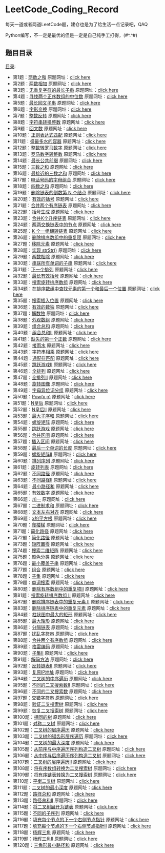 # LeetCode_Coding_Record
每天一道或者两道LeetCode题，建仓也是为了给生活一点记录吧，QAQ

Python编写，不一定是最优的但是一定是自己纯手工打得，(#^.^#)

## 题目目录
[目录](https://leetcode-cn.com/problemset/all/):
 - 第1题：[两数之和](https://github.com/zs670980918/LeetCode_Coding_Record/blob/main/markdown/LeetCode%E7%AC%AC%E4%B8%80%E9%A2%98.md)  原题网址：[click here](https://leetcode-cn.com/problems/two-sum/)
 - 第2题：[两数相加](https://github.com/zs670980918/LeetCode_Coding_Record/blob/main/markdown/LeetCode%E7%AC%AC%E4%BA%8C%E9%A2%98.md)  原题网址：[click here](https://leetcode-cn.com/problems/add-two-numbers/)
 - 第3题：[无重复字符的最长子串](https://github.com/zs670980918/LeetCode_Coding_Record/blob/main/markdown/LeetCode%E7%AC%AC%E4%B8%89%E9%A2%98.md)  原题网址：[click here](https://leetcode-cn.com/problems/longest-substring-without-repeating-characters)
 - 第4题：[寻找两个正序数组的中位数](https://github.com/zs670980918/LeetCode_Coding_Record/blob/main/markdown/LeetCode%E7%AC%AC%E5%9B%9B%E9%A2%98.md)  原题网址：[click here](https://leetcode-cn.com/problems/median-of-two-sorted-arrays)
 - 第5题：[最长回文子串](https://github.com/zs670980918/LeetCode_Coding_Record/blob/main/markdown/LeetCode%E7%AC%AC%E4%BA%94%E9%A2%98.md)  原题网址：[click here](https://leetcode-cn.com/problems/longest-palindromic-substring)
 - 第6题：[字形变换](https://github.com/zs670980918/LeetCode_Coding_Record/blob/main/markdown/LeetCode%E7%AC%AC%E5%85%AD%E9%A2%98.md)  原题网址：[click here](https://leetcode-cn.com/problems/zigzag-conversion)
 - 第7题：[整数反转](https://github.com/zs670980918/LeetCode_Coding_Record/blob/main/markdown/LeetCode%E7%AC%AC%E4%B8%83%E9%A2%98.md)  原题网址：[click here](https://leetcode-cn.com/problems/reverse-integer)
 - 第8题：[字符串转换整数](https://github.com/zs670980918/LeetCode_Coding_Record/blob/main/markdown/LeetCode%E7%AC%AC%E5%85%AB%E9%A2%98.md)  原题网址：[click here](https://leetcode-cn.com/problems/string-to-integer-atoi)
 - 第9题：[回文数](https://github.com/zs670980918/LeetCode_Coding_Record/blob/main/markdown/LeetCode%E7%AC%AC%E4%B9%9D%E9%A2%98.md)  原题网址：[click here](https://leetcode-cn.com/problems/palindrome-number)
 - 第10题：[正则表达式匹配](https://github.com/zs670980918/LeetCode_Coding_Record/blob/main/markdown/LeetCode%E7%AC%AC%E5%8D%81%E9%A2%98.md)  原题网址：[click here](https://leetcode-cn.com/problems/regular-expression-matching)
 - 第11题：[盛最多水的容器](https://github.com/zs670980918/LeetCode_Coding_Record/blob/main/markdown/LeetCode%E7%AC%AC%E5%8D%81%E4%B8%80%E9%A2%98.md)  原题网址：[click here](https://leetcode-cn.com/problems/container-with-most-water)
 - 第12题：[整数转罗马数字](https://github.com/zs670980918/LeetCode_Coding_Record/blob/main/markdown/LeetCode%E7%AC%AC%E5%8D%81%E4%BA%8C%E9%A2%98.md)  原题网址：[click here](https://leetcode-cn.com/problems/integer-to-roman)
 - 第13题：[罗马数字转整数](https://github.com/zs670980918/LeetCode_Coding_Record/blob/main/markdown/LeetCode%E7%AC%AC%E5%8D%81%E4%B8%89%E9%A2%98.md)  原题网址：[click here](https://leetcode-cn.com/problems/roman-to-integer)
 - 第14题：[最长公共前缀](https://github.com/zs670980918/LeetCode_Coding_Record/blob/main/markdown/LeetCode%E7%AC%AC%E5%8D%81%E5%9B%9B%E9%A2%98.md)  原题网址：[click here](https://leetcode-cn.com/problems/longest-common-prefix)
 - 第15题：[三数之和](https://github.com/zs670980918/LeetCode_Coding_Record/blob/main/markdown/LeetCode%E7%AC%AC%E5%8D%81%E4%BA%94%E9%A2%98.md)  原题网址：[click here](https://leetcode-cn.com/problems/3sum)
 - 第16题：[最接近的三数之和](https://github.com/zs670980918/LeetCode_Coding_Record/blob/main/markdown/LeetCode%E7%AC%AC%E5%8D%81%E5%85%AD%E9%A2%98.md)  原题网址：[click here](https://leetcode-cn.com/problems/3sum-closest)
 - 第17题：[电话号码的字母组合](https://github.com/zs670980918/LeetCode_Coding_Record/blob/main/markdown/LeetCode%E7%AC%AC%E5%8D%81%E4%B8%83%E9%A2%98.md)  原题网址：[click here](https://leetcode-cn.com/problems/letter-combinations-of-a-phone-number)
 - 第18题：[四数之和](https://github.com/zs670980918/LeetCode_Coding_Record/blob/main/markdown/LeetCode%E7%AC%AC%E5%8D%81%E5%85%AB%E9%A2%98.md)  原题网址：[click here](https://leetcode-cn.com/problems/4sum)
 - 第19题：[删除链表的倒数第 N 个结点](https://github.com/zs670980918/LeetCode_Coding_Record/blob/main/markdown/LeetCode%E7%AC%AC%E5%8D%81%E4%B9%9D%E9%A2%98.md)  原题网址：[click here](https://leetcode-cn.com/problems/remove-nth-node-from-end-of-list)
 - 第20题：[有效的括号](https://github.com/zs670980918/LeetCode_Coding_Record/blob/main/markdown/LeetCode%E7%AC%AC%E4%BA%8C%E5%8D%81%E9%A2%98.md)  原题网址：[click here](https://leetcode-cn.com/problems/valid-parentheses)
 - 第21题：[合并两个有序链表](https://github.com/zs670980918/LeetCode_Coding_Record/blob/main/markdown/LeetCode%E7%AC%AC%E4%BA%8C%E5%8D%81%E4%B8%80%E9%A2%98.md)  原题网址：[click here](https://leetcode-cn.com/problems/merge-two-sorted-lists)
 - 第22题：[括号生成](https://github.com/zs670980918/LeetCode_Coding_Record/blob/main/markdown/LeetCode%E7%AC%AC%E4%BA%8C%E5%8D%81%E4%BA%8C%E9%A2%98.md)  原题网址：[click here](https://leetcode-cn.com/problems/generate-parentheses)
 - 第23题：[合并K个升序链表](https://github.com/zs670980918/LeetCode_Coding_Record/blob/main/markdown/LeetCode%E7%AC%AC%E4%BA%8C%E5%8D%81%E4%B8%89%E9%A2%98.md)  原题网址：[click here](https://leetcode-cn.com/problems/merge-k-sorted-lists)
 - 第24题：[两两交换链表中的节点](https://github.com/zs670980918/LeetCode_Coding_Record/blob/main/markdown/LeetCode%E7%AC%AC%E4%BA%8C%E5%8D%81%E5%9B%9B%E9%A2%98.md)  原题网址：[click here](https://leetcode-cn.com/problems/swap-nodes-in-pairs)
 - 第25题：[K 个一组翻转链表](https://github.com/zs670980918/LeetCode_Coding_Record/blob/main/markdown/LeetCode%E7%AC%AC%E4%BA%8C%E5%8D%81%E4%BA%94%E9%A2%98.md)  原题网址：[click here](https://leetcode-cn.com/problems/reverse-nodes-in-k-group)
 - 第26题：[删除排序数组中的重复项](https://github.com/zs670980918/LeetCode_Coding_Record/blob/main/markdown/LeetCode%E7%AC%AC%E4%BA%8C%E5%8D%81%E5%85%AD%E9%A2%98.md)  原题网址：[click here](https://leetcode-cn.com/problems/remove-duplicates-from-sorted-array)
 - 第27题：[移除元素](https://github.com/zs670980918/LeetCode_Coding_Record/blob/main/markdown/LeetCode%E7%AC%AC%E4%BA%8C%E5%8D%81%E4%B8%83%E9%A2%98.md)  原题网址：[click here](https://leetcode-cn.com/problems/remove-element)
 - 第28题：[实现 strStr()](https://github.com/zs670980918/LeetCode_Coding_Record/blob/main/markdown/LeetCode%E7%AC%AC%E4%BA%8C%E5%8D%81%E5%85%AB%E9%A2%98.md)  原题网址：[click here](https://leetcode-cn.com/problems/implement-strstr)
 - 第29题：[两数相除](https://github.com/zs670980918/LeetCode_Coding_Record/blob/main/markdown/LeetCode%E7%AC%AC%E4%BA%8C%E5%8D%81%E4%B9%9D%E9%A2%98.md)  原题网址：[click here](https://leetcode-cn.com/problems/divide-two-integers)
 - 第30题：[串联所有单词的子串](https://github.com/zs670980918/LeetCode_Coding_Record/blob/main/markdown/LeetCode%E7%AC%AC%E4%B8%89%E5%8D%81%E9%A2%98.md)  原题网址：[click here](https://leetcode-cn.com/problems/substring-with-concatenation-of-all-words)
 - 第31题：[下一个排列](https://github.com/zs670980918/LeetCode_Coding_Record/blob/main/markdown/LeetCode%E7%AC%AC%E4%B8%89%E5%8D%81%E4%B8%80%E9%A2%98.md)  原题网址：[click here](https://leetcode-cn.com/problems/next-permutation)
 - 第32题：[最长有效括号](https://github.com/zs670980918/LeetCode_Coding_Record/blob/main/markdown/LeetCode%E7%AC%AC%E4%B8%89%E5%8D%81%E4%BA%8C%E9%A2%98.md)  原题网址：[click here](https://leetcode-cn.com/problems/longest-valid-parentheses)
 - 第33题：[搜索旋转排序数组](https://github.com/zs670980918/LeetCode_Coding_Record/blob/main/markdown/LeetCode%E7%AC%AC%E4%B8%89%E5%8D%81%E4%B8%89%E9%A2%98.md)  原题网址：[click here](https://leetcode-cn.com/problems/search-in-rotated-sorted-array)
 - 第34题：[在排序数组中查找元素的第一个和最后一个位置](https://github.com/zs670980918/LeetCode_Coding_Record/blob/main/markdown/LeetCode%E7%AC%AC%E4%B8%89%E5%8D%81%E5%9B%9B%E9%A2%98.md)  原题网址：[click here](https://leetcode-cn.com/problems/find-first-and-last-position-of-element-in-sorted-array/)
 - 第35题：[搜索插入位置](https://github.com/zs670980918/LeetCode_Coding_Record/blob/main/markdown/LeetCode%E7%AC%AC%E4%B8%89%E5%8D%81%E4%BA%94%E9%A2%98.md)  原题网址：[click here](https://leetcode-cn.com/problems/search-insert-position)
 - 第36题：[有效的数独](https://github.com/zs670980918/LeetCode_Coding_Record/blob/main/markdown/LeetCode%E7%AC%AC%E4%B8%89%E5%8D%81%E5%85%AD%E9%A2%98.md)  原题网址：[click here](https://leetcode-cn.com/problems/valid-sudoku/)
 - 第37题：[解数独](https://github.com/zs670980918/LeetCode_Coding_Record/blob/main/markdown/LeetCode%E7%AC%AC%E4%B8%89%E5%8D%81%E4%B8%83%E9%A2%98.md)  原题网址：[click here](https://leetcode-cn.com/problems/sudoku-solver)
 - 第38题：[外观数组](https://github.com/zs670980918/LeetCode_Coding_Record/blob/main/markdown/LeetCode%E7%AC%AC%E4%B8%89%E5%8D%81%E5%85%AB%E9%A2%98.md)  原题网址：[click here](https://leetcode-cn.com/problems/count-and-say)
 - 第39题：[组合总和](https://github.com/zs670980918/LeetCode_Coding_Record/blob/main/markdown/LeetCode%E7%AC%AC%E4%B8%89%E5%8D%81%E4%B9%9D%E9%A2%98.md)  原题网址：[click here](https://leetcode-cn.com/problems/combination-sum)
 - 第40题：[组合总和II](https://github.com/zs670980918/LeetCode_Coding_Record/blob/main/markdown/LeetCode%E7%AC%AC%E5%9B%9B%E5%8D%81%E9%A2%98.md)  原题网址：[click here](https://leetcode-cn.com/problems/combination-sum-ii)
 - 第41题：[缺失的第一个正数](https://github.com/zs670980918/LeetCode_Coding_Record/blob/main/markdown/LeetCode%E7%AC%AC%E5%9B%9B%E5%8D%81%E4%B8%80%E9%A2%98.md)  原题网址：[click here](https://leetcode-cn.com/problems/first-missing-positive)
 - 第42题：[接雨水](https://github.com/zs670980918/LeetCode_Coding_Record/blob/main/markdown/LeetCode%E7%AC%AC%E5%9B%9B%E5%8D%81%E4%BA%8C%E9%A2%98.md)  原题网址：[click here](https://leetcode-cn.com/problems/trapping-rain-water)
 - 第43题：[字符串相乘](https://github.com/zs670980918/LeetCode_Coding_Record/blob/main/markdown/LeetCode%E7%AC%AC%E5%9B%9B%E5%8D%81%E4%B8%89%E9%A2%98.md)  原题网址：[click here](https://leetcode-cn.com/problems/wildcard-matching)
 - 第44题：[通配符匹配](https://github.com/zs670980918/LeetCode_Coding_Record/blob/main/markdown/LeetCode%E7%AC%AC%E5%9B%9B%E5%8D%81%E5%9B%9B%E9%A2%98.md)  原题网址：[click here](https://leetcode-cn.com/problems/wildcard-matching)
 - 第45题：[跳跃游戏II](https://github.com/zs670980918/LeetCode_Coding_Record/blob/main/markdown/LeetCode%E7%AC%AC%E5%9B%9B%E5%8D%81%E4%BA%94%E9%A2%98.md)  原题网址：[click here](https://leetcode-cn.com/problems/jump-game-ii/)
 - 第46题：[全排列](https://github.com/zs670980918/LeetCode_Coding_Record/blob/main/markdown/LeetCode%E7%AC%AC%E5%9B%9B%E5%8D%81%E5%85%AD%E9%A2%98.md)  原题网址：[click here](https://leetcode-cn.com/problems/permutations)
 - 第47题：[全排列II](https://github.com/zs670980918/LeetCode_Coding_Record/blob/main/markdown/LeetCode%E7%AC%AC%E5%9B%9B%E5%8D%81%E4%B8%83%E9%A2%98.md)  原题网址：[click here](https://leetcode-cn.com/problems/permutations-ii/)
 - 第48题：[旋转图像](https://github.com/zs670980918/LeetCode_Coding_Record/blob/main/markdown/LeetCode%E7%AC%AC%E5%9B%9B%E5%8D%81%E5%85%AB%E9%A2%98.md)  原题网址：[click here](https://leetcode-cn.com/problems/rotate-image/)
 - 第49题：[字母异位词分组](https://github.com/zs670980918/LeetCode_Coding_Record/blob/main/markdown/LeetCode%E7%AC%AC%E5%9B%9B%E5%8D%81%E4%B9%9D%E9%A2%98.md)  原题网址：[click here](https://leetcode-cn.com/problems/group-anagrams)
 - 第50题：[Pow(x,n)](https://github.com/zs670980918/LeetCode_Coding_Record/blob/main/markdown/LeetCode%E7%AC%AC%E4%BA%94%E5%8D%81%E9%A2%98.md)  原题网址：[click here](https://leetcode-cn.com/problems/powx-n/)
 - 第51题：[N皇后](https://github.com/zs670980918/LeetCode_Coding_Record/blob/main/markdown/LeetCode%E7%AC%AC%E4%BA%94%E5%8D%81%E4%B8%80%E9%A2%98.md)  原题网址：[click here](https://leetcode-cn.com/problems/n-queens/)
 - 第52题：[N皇后II](https://github.com/zs670980918/LeetCode_Coding_Record/blob/main/markdown/LeetCode%E7%AC%AC%E4%BA%94%E5%8D%81%E4%BA%8C%E9%A2%98.md)  原题网址：[click here](https://leetcode-cn.com/problems/n-queens-ii/)
 - 第53题：[最大子序和](https://github.com/zs670980918/LeetCode_Coding_Record/blob/main/markdown/LeetCode%E7%AC%AC%E4%BA%94%E5%8D%81%E4%B8%89%E9%A2%98.md)  原题网址：[click here](https://leetcode-cn.com/problems/maximum-subarray/)
 - 第54题：[螺旋矩阵](https://github.com/zs670980918/LeetCode_Coding_Record/blob/main/markdown/LeetCode%E7%AC%AC%E4%BA%94%E5%8D%81%E5%9B%9B%E9%A2%98.md)  原题网址：[click here](https://leetcode-cn.com/problems/spiral-matrix)
 - 第55题：[跳跃游戏](https://github.com/zs670980918/LeetCode_Coding_Record/blob/main/markdown/LeetCode%E7%AC%AC%E4%BA%94%E5%8D%81%E4%BA%94%E9%A2%98.md)  原题网址：[click here](https://leetcode-cn.com/problems/jump-game)
 - 第56题：[合并区间](https://github.com/zs670980918/LeetCode_Coding_Record/blob/main/markdown/LeetCode%E7%AC%AC%E4%BA%94%E5%8D%81%E5%85%AD%E9%A2%98.md)  原题网址：[click here](https://leetcode-cn.com/problems/merge-intervals/)
 - 第57题：[插入区间](https://github.com/zs670980918/LeetCode_Coding_Record/blob/main/markdown/LeetCode%E7%AC%AC%E4%BA%94%E5%8D%81%E4%B8%83%E9%A2%98.md)  原题网址：[click here](https://leetcode-cn.com/problems/insert-interval)
 - 第58题：[最后一个单词的长度](https://github.com/zs670980918/LeetCode_Coding_Record/blob/main/markdown/LeetCode%E7%AC%AC%E4%BA%94%E5%8D%81%E5%85%AB%E9%A2%98.md)  原题网址：[click here](https://leetcode-cn.com/problems/length-of-last-word)
 - 第59题：[螺旋矩阵II](https://github.com/zs670980918/LeetCode_Coding_Record/blob/main/markdown/LeetCode%E7%AC%AC%E4%BA%94%E5%8D%81%E4%B9%9D%E9%A2%98.md)  原题网址：[click here](https://leetcode-cn.com/problems/spiral-matrix-ii/)
 - 第60题：[排列序列](https://github.com/zs670980918/LeetCode_Coding_Record/blob/main/markdown/LeetCode%E7%AC%AC%E5%85%AD%E5%8D%81%E9%A2%98.md)  原题网址：[click here](https://leetcode-cn.com/problems/permutation-sequence)
 - 第61题：[旋转列表](https://github.com/zs670980918/LeetCode_Coding_Record/blob/main/markdown/LeetCode%E7%AC%AC%E5%85%AD%E5%8D%81%E4%B8%80%E9%A2%98.md)  原题网址：[click here](https://leetcode-cn.com/problems/rotate-list/)
 - 第62题：[不同路径](https://github.com/zs670980918/LeetCode_Coding_Record/blob/main/markdown/LeetCode%E7%AC%AC%E5%85%AD%E5%8D%81%E4%BA%8C%E9%A2%98.md)  原题网址：[click here](https://leetcode-cn.com/problems/unique-paths/)
 - 第63题：[不同路径II](https://github.com/zs670980918/LeetCode_Coding_Record/blob/main/markdown/LeetCode%E7%AC%AC%E5%85%AD%E5%8D%81%E4%B8%89%E9%A2%98.md)  原题网址：[click here](https://leetcode-cn.com/problems/unique-paths-ii/)
 - 第64题：[最小路径和](https://github.com/zs670980918/LeetCode_Coding_Record/blob/main/markdown/LeetCode%E7%AC%AC%E5%85%AD%E5%8D%81%E5%9B%9B%E9%A2%98.md)  原题网址：[click here](https://leetcode-cn.com/problems/minimum-path-sum/)
 - 第65题：[有效数字](https://github.com/zs670980918/LeetCode_Coding_Record/blob/main/markdown/LeetCode%E7%AC%AC%E5%85%AD%E5%8D%81%E4%BA%94%E9%A2%98.md)  原题网址：[click here](https://leetcode-cn.com/problems/valid-number/)
 - 第66题：[加一](https://github.com/zs670980918/LeetCode_Coding_Record/blob/main/markdown/LeetCode%E7%AC%AC%E5%85%AD%E5%8D%81%E5%85%AD%E9%A2%98.md)  原题网址：[click here](https://leetcode-cn.com/problems/plus-one/comments/)
 - 第67题：[二进制求和](https://github.com/zs670980918/LeetCode_Coding_Record/blob/main/markdown/LeetCode%E7%AC%AC%E5%85%AD%E5%8D%81%E4%B8%83%E9%A2%98.md)  原题网址：[click here](https://leetcode-cn.com/problems/add-binary/)
 - 第68题：[文本左右对齐](https://github.com/zs670980918/LeetCode_Coding_Record/blob/main/markdown/LeetCode%E7%AC%AC%E5%85%AD%E5%8D%81%E5%85%AB%E9%A2%98.md)  原题网址：[click here](https://leetcode-cn.com/problems/text-justification/comments/)
 - 第69题：[x的平方根](https://github.com/zs670980918/LeetCode_Coding_Record/blob/main/markdown/LeetCode%E7%AC%AC%E5%85%AD%E5%8D%81%E4%B9%9D%E9%A2%98.md)  原题网址：[click here](https://leetcode-cn.com/problems/sqrtx/)
 - 第70题：[爬楼梯](https://github.com/zs670980918/LeetCode_Coding_Record/blob/main/markdown/LeetCode%E7%AC%AC%E4%B8%83%E5%8D%81%E9%A2%98.md)  原题网址：[click here](https://leetcode-cn.com/problems/climbing-stairs/comments/)
 - 第71题：[简化路径](https://github.com/zs670980918/LeetCode_Coding_Record/blob/main/markdown/LeetCode%E7%AC%AC%E4%B8%83%E5%8D%81%E4%B8%80%E9%A2%98.md)  原题网址：[click here](https://leetcode-cn.com/problems/simplify-path/)
 - 第72题：[简化路径](https://github.com/zs670980918/LeetCode_Coding_Record/blob/main/markdown/LeetCode%E7%AC%AC%E4%B8%83%E5%8D%81%E4%BA%8C%E9%A2%98.md)  原题网址：[click here](https://leetcode-cn.com/problems/edit-distance)
 - 第73题：[矩阵置零](https://github.com/zs670980918/LeetCode_Coding_Record/blob/main/markdown/LeetCode%E7%AC%AC%E4%B8%83%E5%8D%81%E4%B8%89%E9%A2%98.md)  原题网址：[click here](https://leetcode-cn.com/problems/set-matrix-zeroes/)
 - 第74题：[搜索二维矩阵](https://github.com/zs670980918/LeetCode_Coding_Record/blob/main/markdown/LeetCode%E7%AC%AC%E4%B8%83%E5%8D%81%E5%9B%9B%E9%A2%98.md)  原题网址：[click here](https://leetcode-cn.com/problems/search-a-2d-matrix/)
 - 第75题：[颜色分类](https://github.com/zs670980918/LeetCode_Coding_Record/blob/main/markdown/LeetCode%E7%AC%AC%E4%B8%83%E5%8D%81%E4%BA%94%E9%A2%98.md)  原题网址：[click here](https://leetcode-cn.com/problems/sort-colors/)
 - 第76题：[最小覆盖子串](https://github.com/zs670980918/LeetCode_Coding_Record/blob/main/markdown/LeetCode%E7%AC%AC%E4%B8%83%E5%8D%81%E5%85%AD%E9%A2%98.md)  原题网址：[click here](https://leetcode-cn.com/problems/minimum-window-substring/)
 - 第77题：[组合](https://github.com/zs670980918/LeetCode_Coding_Record/blob/main/markdown/LeetCode%E7%AC%AC%E4%B8%83%E5%8D%81%E4%B8%83%E9%A2%98.md)  原题网址：[click here](https://leetcode-cn.com/problems/combinations/)
 - 第78题：[子集](https://github.com/zs670980918/LeetCode_Coding_Record/blob/main/markdown/LeetCode%E7%AC%AC%E4%B8%83%E5%8D%81%E5%85%AB%E9%A2%98.md)  原题网址：[click here](https://leetcode-cn.com/problems/subsets/)
 - 第79题：[单词搜索](https://github.com/zs670980918/LeetCode_Coding_Record/blob/main/markdown/LeetCode%E7%AC%AC%E4%B8%83%E5%8D%81%E4%B9%9D%E9%A2%98.md)  原题网址：[click here](https://leetcode-cn.com/problemset/all/)
 - 第80题：[删除有序数组中的重复项II](https://github.com/zs670980918/LeetCode_Coding_Record/blob/main/markdown/LeetCode%E7%AC%AC%E5%85%AB%E5%8D%81%E9%A2%98.md)  原题网址：[click here](https://leetcode-cn.com/problems/remove-duplicates-from-sorted-array-ii/)
 - 第81题：[搜索旋转排序数组 II](https://github.com/zs670980918/LeetCode_Coding_Record/blob/main/markdown/LeetCode%E7%AC%AC%E5%85%AB%E5%8D%81%E4%B8%80%E9%A2%98.md)  原题网址：[click here](https://leetcode-cn.com/problems/search-in-rotated-sorted-array-ii/)
 - 第82题：[删除排序链表中的重复元素 II](https://github.com/zs670980918/LeetCode_Coding_Record/blob/main/markdown/LeetCode%E7%AC%AC%E5%85%AB%E5%8D%81%E4%BA%8C%E9%A2%98.md)  原题网址：[click here](https://leetcode-cn.com/problems/remove-duplicates-from-sorted-list-ii/)
 - 第83题：[删除排序链表中的重复元素](https://github.com/zs670980918/LeetCode_Coding_Record/blob/main/markdown/LeetCode%E7%AC%AC%E5%85%AB%E5%8D%81%E4%B8%89%E9%A2%98.md)  原题网址：[click here](https://leetcode-cn.com/problems/remove-duplicates-from-sorted-list/)
 - 第84题：[柱状图中最大的矩形](https://github.com/zs670980918/LeetCode_Coding_Record/blob/main/markdown/LeetCode%E7%AC%AC%E5%85%AB%E5%8D%81%E5%9B%9B%E9%A2%98.md)  原题网址：[click here](https://leetcode-cn.com/problems/largest-rectangle-in-histogram/)
 - 第85题：[最大矩形](https://github.com/zs670980918/LeetCode_Coding_Record/blob/main/markdown/LeetCode%E7%AC%AC%E5%85%AB%E5%8D%81%E5%9B%9B%E9%A2%98.md)  原题网址：[click here](https://leetcode-cn.com/problems/maximal-rectangle/)
 - 第86题：[分隔链表](https://github.com/zs670980918/LeetCode_Coding_Record/blob/main/markdown/LeetCode%E7%AC%AC%E5%85%AB%E5%8D%81%E5%85%AD%E9%A2%98.md)  原题网址：[click here](https://leetcode-cn.com/problems/partition-list/)
 - 第87题：[扰乱字符串](https://github.com/zs670980918/LeetCode_Coding_Record/blob/main/markdown/LeetCode%E7%AC%AC%E5%85%AB%E5%8D%81%E4%B8%83%E9%A2%98.md)  原题网址：[click here](https://leetcode-cn.com/problems/scramble-string/)
 - 第88题：[合并两个有序数组](https://github.com/zs670980918/LeetCode_Coding_Record/blob/main/markdown/LeetCode%E7%AC%AC%E5%85%AB%E5%8D%81%E5%85%AB%E9%A2%98.md)  原题网址：[click here](https://leetcode-cn.com/problems/merge-sorted-array)
 - 第89题：[格雷编码](https://github.com/zs670980918/LeetCode_Coding_Record/blob/main/markdown/LeetCode%E7%AC%AC%E5%85%AB%E5%8D%81%E4%B9%9D%E9%A2%98.md)  原题网址：[click here](https://leetcode-cn.com/problems/gray-code)
 - 第90题：[子集II](https://github.com/zs670980918/LeetCode_Coding_Record/blob/main/markdown/LeetCode%E7%AC%AC%E4%B9%9D%E5%8D%81%E9%A2%98.md)  原题网址：[click here](https://leetcode-cn.com/problems/subsets-ii/)
 - 第91题：[解码方法](https://github.com/zs670980918/LeetCode_Coding_Record/blob/main/markdown/LeetCode%E7%AC%AC%E4%B9%9D%E5%8D%81%E4%B8%80%E9%A2%98.md)  原题网址：[click here](https://leetcode-cn.com/problems/decode-ways/)
 - 第92题：[反转链表II](https://github.com/zs670980918/LeetCode_Coding_Record/blob/main/markdown/LeetCode%E7%AC%AC%E4%B9%9D%E5%8D%81%E4%BA%8C%E9%A2%98.md)  原题网址：[click here](https://leetcode-cn.com/problems/reverse-linked-list-ii/)
 - 第93题：[复原IP地址](https://github.com/zs670980918/LeetCode_Coding_Record/blob/main/markdown/LeetCode%E7%AC%AC%E4%B9%9D%E5%8D%81%E4%B8%89%E9%A2%98.md)  原题网址：[click here](https://leetcode-cn.com/problems/restore-ip-addresses/)
 - 第94题：[二叉树的中序遍历](https://github.com/zs670980918/LeetCode_Coding_Record/blob/main/markdown/LeetCode%E7%AC%AC%E4%B9%9D%E5%8D%81%E5%9B%9B%E9%A2%98.md)  原题网址：[click here](https://leetcode-cn.com/problems/binary-tree-inorder-traversal/)
 - 第95题：[不同的二叉搜索数II](https://github.com/zs670980918/LeetCode_Coding_Record/blob/main/markdown/LeetCode%E7%AC%AC%E4%B9%9D%E5%8D%81%E4%BA%94%E9%A2%98.md)  原题网址：[click here](https://leetcode-cn.com/problems/unique-binary-search-trees-ii/)
 - 第96题：[不同的二叉搜索数](https://github.com/zs670980918/LeetCode_Coding_Record/blob/main/markdown/LeetCode%E7%AC%AC%E4%B9%9D%E5%8D%81%E5%85%AD%E9%A2%98.md)  原题网址：[click here](https://leetcode-cn.com/problems/unique-binary-search-trees/)
 - 第97题：[交错字符串](https://github.com/zs670980918/LeetCode_Coding_Record/blob/main/markdown/LeetCode%E7%AC%AC%E4%B9%9D%E5%8D%81%E4%B8%83%E9%A2%98.md)  原题网址：[click here](https://leetcode-cn.com/problems/interleaving-string/)
 - 第98题：[验证二叉搜索树](https://github.com/zs670980918/LeetCode_Coding_Record/blob/main/markdown/LeetCode%E7%AC%AC%E4%B9%9D%E5%8D%81%E5%85%AB%E9%A2%98.md)  原题网址：[click here](https://leetcode-cn.com/problems/validate-binary-search-tree/)
 - 第99题：[恢复二叉搜索树](https://github.com/zs670980918/LeetCode_Coding_Record/blob/main/markdown/LeetCode%E7%AC%AC%E4%B9%9D%E5%8D%81%E4%B9%9D%E9%A2%98.md)  原题网址：[click here](https://leetcode-cn.com/problems/recover-binary-search-tree/)
 - 第100题：[相同的树](https://github.com/zs670980918/LeetCode_Coding_Record/blob/main/markdown/LeetCode%E7%AC%AC%E4%B8%80%E7%99%BE%E9%A2%98.md)  原题网址：[click here](https://leetcode-cn.com/problems/same-tree/)
 - 第101题：[对称二叉树](https://github.com/zs670980918/LeetCode_Coding_Record/blob/main/markdown/LeetCode%E7%AC%AC101%E9%A2%98.md)  原题网址：[click here](https://leetcode-cn.com/problems/symmetric-tree/)
 - 第102题：[二叉树的层序遍历](https://github.com/zs670980918/LeetCode_Coding_Record/blob/main/markdown/LeetCode%E7%AC%AC102%E9%A2%98.md)  原题网址：[click here](https://leetcode-cn.com/problems/binary-tree-level-order-traversal/)
 - 第103题：[二叉树的锯齿形层序遍历](https://github.com/zs670980918/LeetCode_Coding_Record/blob/main/markdown/LeetCode%E7%AC%AC103%E9%A2%98.md)  原题网址：[click here](https://leetcode-cn.com/problems/binary-tree-zigzag-level-order-traversal/)
 - 第104题：[二叉树的最大深度](https://github.com/zs670980918/LeetCode_Coding_Record/blob/main/markdown/LeetCode%E7%AC%AC104%E9%A2%98.md)  原题网址：[click here](https://leetcode-cn.com/problems/maximum-depth-of-binary-tree/)
 - 第105题：[从前序与中序遍历序列构造二叉树](https://github.com/zs670980918/LeetCode_Coding_Record/blob/main/markdown/LeetCode%E7%AC%AC105%E9%A2%98.md)  原题网址：[click here](https://leetcode-cn.com/problems/construct-binary-tree-from-preorder-and-inorder-traversal/)
 - 第106题：[从中序与后序遍历序列构造二叉树](https://github.com/zs670980918/LeetCode_Coding_Record/blob/main/markdown/LeetCode%E7%AC%AC106%E9%A2%98.md)  原题网址：[click here](https://leetcode-cn.com/problems/construct-binary-tree-from-inorder-and-postorder-traversal/)
 - 第107题：[二叉树的层序遍历II](https://github.com/zs670980918/LeetCode_Coding_Record/blob/main/markdown/LeetCode%E7%AC%AC107%E9%A2%98.md)  原题网址：[click here](https://leetcode-cn.com/problems/binary-tree-level-order-traversal-ii/)
 - 第108题：[将有序数组转换为二叉搜索树](https://github.com/zs670980918/LeetCode_Coding_Record/blob/main/markdown/LeetCode%E7%AC%AC108%E9%A2%98.md)  原题网址：[click here](https://leetcode-cn.com/problems/convert-sorted-array-to-binary-search-tree/)
 - 第109题：[将有序链表转换为二叉搜索树](https://github.com/zs670980918/LeetCode_Coding_Record/blob/main/markdown/LeetCode%E7%AC%AC109%E9%A2%98.md)  原题网址：[click here](https://leetcode-cn.com/problems/convert-sorted-list-to-binary-search-tree/)
 - 第110题：[平衡二叉树](https://github.com/zs670980918/LeetCode_Coding_Record/blob/main/markdown/LeetCode%E7%AC%AC110%E9%A2%98.md)  原题网址：[click here](https://leetcode-cn.com/problems/balanced-binary-tree/)
 - 第111题：[二叉树的最小深度](https://github.com/zs670980918/LeetCode_Coding_Record/blob/main/markdown/LeetCode%E7%AC%AC111%E9%A2%98.md)  原题网址：[click here](https://leetcode-cn.com/problems/minimum-depth-of-binary-tree/)
 - 第112题：[路径总和](https://github.com/zs670980918/LeetCode_Coding_Record/blob/main/markdown/LeetCode%E7%AC%AC112%E9%A2%98.md)  原题网址：[click here](https://leetcode-cn.com/problems/path-sum/)
 - 第113题：[路径总和II](https://github.com/zs670980918/LeetCode_Coding_Record/blob/main/markdown/LeetCode%E7%AC%AC113%E9%A2%98.md)  原题网址：[click here](https://leetcode-cn.com/problems/path-sum-ii/)
 - 第114题：[将二叉树展开为链表](https://github.com/zs670980918/LeetCode_Coding_Record/blob/main/markdown/LeetCode%E7%AC%AC114%E9%A2%98.md)  原题网址：[click here](https://leetcode-cn.com/problems/flatten-binary-tree-to-linked-list/)
 - 第115题：[不同的子序列](https://github.com/zs670980918/LeetCode_Coding_Record/blob/main/markdown/LeetCode%E7%AC%AC115%E9%A2%98.md)  原题网址：[click here](https://leetcode-cn.com/problems/distinct-subsequences/)
 - 第116题：[填充每个节点的下一个右侧节点指针](https://github.com/zs670980918/LeetCode_Coding_Record/blob/main/markdown/LeetCode%E7%AC%AC116%E9%A2%98.md)  原题网址：[click here](https://leetcode-cn.com/problems/populating-next-right-pointers-in-each-node/)
 - 第117题：[填充每个节点的下一个右侧节点指针II](https://github.com/zs670980918/LeetCode_Coding_Record/blob/main/markdown/LeetCode%E7%AC%AC117%E9%A2%98.md)  原题网址：[click here](https://leetcode-cn.com/problems/populating-next-right-pointers-in-each-node-ii)
 - 第118题：[杨辉三角](https://github.com/zs670980918/LeetCode_Coding_Record/blob/main/markdown/LeetCode%E7%AC%AC118%E9%A2%98.md)  原题网址：[click here](https://leetcode-cn.com/problems/pascals-triangle/)
 - 第119题：[杨辉三角II](https://github.com/zs670980918/LeetCode_Coding_Record/blob/main/markdown/LeetCode%E7%AC%AC119%E9%A2%98.md)  原题网址：[click here](https://leetcode-cn.com/problems/pascals-triangle-ii/)
 - 第120题：[三角形最小路径和](https://github.com/zs670980918/LeetCode_Coding_Record/blob/main/markdown/LeetCode%E7%AC%AC120%E9%A2%98.md)  原题网址：[click here](https://leetcode-cn.com/problems/triangle/)